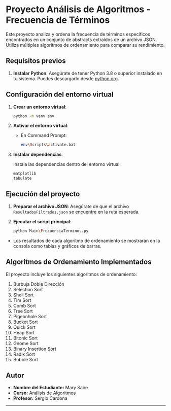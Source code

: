 # Proyecto Análisis de Algoritmos - Frecuencia de Términos

Este proyecto analiza y ordena la frecuencia de términos específicos encontrados en un conjunto de abstracts extraídos de un archivo JSON. Utiliza múltiples algoritmos de ordenamiento para comparar su rendimiento.

## Requisitos previos

1. **Instalar Python**: Asegúrate de tener Python 3.8 o superior instalado en tu sistema. Puedes descargarlo desde [python.org](https://www.python.org/downloads/).

## Configuración del entorno virtual

1. **Crear un entorno virtual**:
    ```sh
    python -m venv env
    ```

2. **Activar el entorno virtual**:

    - En Command Prompt:
        ```sh
        env\Scripts\activate.bat
        ```
3. **Instalar dependencias**:

    Instala las dependencias dentro del entorno virtual:
    ```txt
    matplotlib
    tabulate
    ```

## Ejecución del proyecto

1. **Preparar el archivo JSON**:
    Asegúrate de que el archivo `ResultadosFiltrados.json` se encuentre en la ruta esperada.

2. **Ejecutar el script principal**:
    ```sh
    python Main\FrecuenciaTerminos.py
    ```

- Los resultados de cada algoritmo de ordenamiento se mostrarán en la consola como tablas y gráficos de barras.

## Algoritmos de Ordenamiento Implementados

El proyecto incluye los siguientes algoritmos de ordenamiento:

1. Burbuja Doble Dirección
2. Selection Sort
3. Shell Sort
4. Tim Sort
5. Comb Sort
6. Tree Sort
7. Pigeonhole Sort
8. Bucket Sort
9. Quick Sort
10. Heap Sort
11. Bitonic Sort
12. Gnome Sort
13. Binary Insertion Sort
14. Radix Sort
15. Bubble Sort

## Autor

- **Nombre del Estudiante:** Mary Saire
- **Curso:** Análisis de Algoritmos
- **Profesor:** Sergio Cardona

---